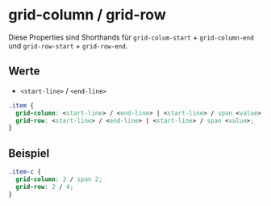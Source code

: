 # grid-column / grid-row

Diese Properties sind Shorthands für `grid-colum-start` + `grid-column-end` und `grid-row-start` + `grid-row-end`.

## Werte

- `<start-line>` / `<end-line>`

````CSS
.item {
  grid-column: <start-line> / <end-line> | <start-line> / span <value>;
  grid-row: <start-line> / <end-line> | <start-line> / span <value>;
}
````

## Beispiel

````CSS
.item-c {
  grid-column: 3 / span 2;
  grid-row: 2 / 4;
}
````